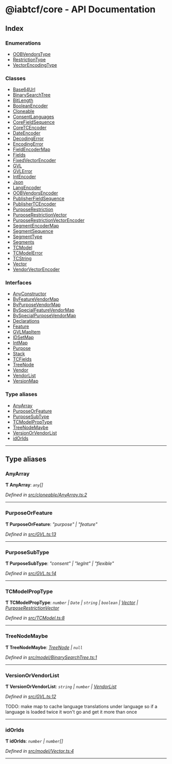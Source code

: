 
#  @iabtcf/core - API Documentation

## Index

### Enumerations

* [OOBVendorsType](enums/_iabtcf_core___api_documentation.oobvendorstype.md)
* [RestrictionType](enums/_iabtcf_core___api_documentation.restrictiontype.md)
* [VectorEncodingType](enums/_iabtcf_core___api_documentation.vectorencodingtype.md)

### Classes

* [Base64Url](classes/_iabtcf_core___api_documentation.base64url.md)
* [BinarySearchTree](classes/_iabtcf_core___api_documentation.binarysearchtree.md)
* [BitLength](classes/_iabtcf_core___api_documentation.bitlength.md)
* [BooleanEncoder](classes/_iabtcf_core___api_documentation.booleanencoder.md)
* [Cloneable](classes/_iabtcf_core___api_documentation.cloneable.md)
* [ConsentLanguages](classes/_iabtcf_core___api_documentation.consentlanguages.md)
* [CoreFieldSequence](classes/_iabtcf_core___api_documentation.corefieldsequence.md)
* [CoreTCEncoder](classes/_iabtcf_core___api_documentation.coretcencoder.md)
* [DateEncoder](classes/_iabtcf_core___api_documentation.dateencoder.md)
* [DecodingError](classes/_iabtcf_core___api_documentation.decodingerror.md)
* [EncodingError](classes/_iabtcf_core___api_documentation.encodingerror.md)
* [FieldEncoderMap](classes/_iabtcf_core___api_documentation.fieldencodermap.md)
* [Fields](classes/_iabtcf_core___api_documentation.fields.md)
* [FixedVectorEncoder](classes/_iabtcf_core___api_documentation.fixedvectorencoder.md)
* [GVL](classes/_iabtcf_core___api_documentation.gvl.md)
* [GVLError](classes/_iabtcf_core___api_documentation.gvlerror.md)
* [IntEncoder](classes/_iabtcf_core___api_documentation.intencoder.md)
* [Json](classes/_iabtcf_core___api_documentation.json.md)
* [LangEncoder](classes/_iabtcf_core___api_documentation.langencoder.md)
* [OOBVendorsEncoder](classes/_iabtcf_core___api_documentation.oobvendorsencoder.md)
* [PublisherFieldSequence](classes/_iabtcf_core___api_documentation.publisherfieldsequence.md)
* [PublisherTCEncoder](classes/_iabtcf_core___api_documentation.publishertcencoder.md)
* [PurposeRestriction](classes/_iabtcf_core___api_documentation.purposerestriction.md)
* [PurposeRestrictionVector](classes/_iabtcf_core___api_documentation.purposerestrictionvector.md)
* [PurposeRestrictionVectorEncoder](classes/_iabtcf_core___api_documentation.purposerestrictionvectorencoder.md)
* [SegmentEncoderMap](classes/_iabtcf_core___api_documentation.segmentencodermap.md)
* [SegmentSequence](classes/_iabtcf_core___api_documentation.segmentsequence.md)
* [SegmentType](classes/_iabtcf_core___api_documentation.segmenttype.md)
* [Segments](classes/_iabtcf_core___api_documentation.segments.md)
* [TCModel](classes/_iabtcf_core___api_documentation.tcmodel.md)
* [TCModelError](classes/_iabtcf_core___api_documentation.tcmodelerror.md)
* [TCString](classes/_iabtcf_core___api_documentation.tcstring.md)
* [Vector](classes/_iabtcf_core___api_documentation.vector.md)
* [VendorVectorEncoder](classes/_iabtcf_core___api_documentation.vendorvectorencoder.md)

### Interfaces

* [AnyConstructor](interfaces/_iabtcf_core___api_documentation.anyconstructor.md)
* [ByFeatureVendorMap](interfaces/_iabtcf_core___api_documentation.byfeaturevendormap.md)
* [ByPurposeVendorMap](interfaces/_iabtcf_core___api_documentation.bypurposevendormap.md)
* [BySpecialFeatureVendorMap](interfaces/_iabtcf_core___api_documentation.byspecialfeaturevendormap.md)
* [BySpecialPurposeVendorMap](interfaces/_iabtcf_core___api_documentation.byspecialpurposevendormap.md)
* [Declarations](interfaces/_iabtcf_core___api_documentation.declarations.md)
* [Feature](interfaces/_iabtcf_core___api_documentation.feature.md)
* [GVLMapItem](interfaces/_iabtcf_core___api_documentation.gvlmapitem.md)
* [IDSetMap](interfaces/_iabtcf_core___api_documentation.idsetmap.md)
* [IntMap](interfaces/_iabtcf_core___api_documentation.intmap.md)
* [Purpose](interfaces/_iabtcf_core___api_documentation.purpose.md)
* [Stack](interfaces/_iabtcf_core___api_documentation.stack.md)
* [TCFields](interfaces/_iabtcf_core___api_documentation.tcfields.md)
* [TreeNode](interfaces/_iabtcf_core___api_documentation.treenode.md)
* [Vendor](interfaces/_iabtcf_core___api_documentation.vendor.md)
* [VendorList](interfaces/_iabtcf_core___api_documentation.vendorlist.md)
* [VersionMap](interfaces/_iabtcf_core___api_documentation.versionmap.md)

### Type aliases

* [AnyArray](#anyarray)
* [PurposeOrFeature](#purposeorfeature)
* [PurposeSubType](#purposesubtype)
* [TCModelPropType](#tcmodelproptype)
* [TreeNodeMaybe](#treenodemaybe)
* [VersionOrVendorList](#versionorvendorlist)
* [idOrIds](#idorids)

---

## Type aliases

<a id="anyarray"></a>

###  AnyArray

**Ƭ AnyArray**: *`any`[]*

*Defined in [src/cloneable/AnyArray.ts:2](https://github.com/chrispaterson/iabtcf/blob/883c677/modules/core/src/cloneable/AnyArray.ts#L2)*

___
<a id="purposeorfeature"></a>

###  PurposeOrFeature

**Ƭ PurposeOrFeature**: *"purpose" \| "feature"*

*Defined in [src/GVL.ts:13](https://github.com/chrispaterson/iabtcf/blob/883c677/modules/core/src/GVL.ts#L13)*

___
<a id="purposesubtype"></a>

###  PurposeSubType

**Ƭ PurposeSubType**: *"consent" \| "legInt" \| "flexible"*

*Defined in [src/GVL.ts:14](https://github.com/chrispaterson/iabtcf/blob/883c677/modules/core/src/GVL.ts#L14)*

___
<a id="tcmodelproptype"></a>

###  TCModelPropType

**Ƭ TCModelPropType**: *`number` \| `Date` \| `string` \| `boolean` \| [Vector](classes/_iabtcf_core___api_documentation.vector.md) \| [PurposeRestrictionVector](classes/_iabtcf_core___api_documentation.purposerestrictionvector.md)*

*Defined in [src/TCModel.ts:8](https://github.com/chrispaterson/iabtcf/blob/883c677/modules/core/src/TCModel.ts#L8)*

___
<a id="treenodemaybe"></a>

###  TreeNodeMaybe

**Ƭ TreeNodeMaybe**: *[TreeNode](interfaces/_iabtcf_core___api_documentation.treenode.md) \| `null`*

*Defined in [src/model/BinarySearchTree.ts:1](https://github.com/chrispaterson/iabtcf/blob/883c677/modules/core/src/model/BinarySearchTree.ts#L1)*

___
<a id="versionorvendorlist"></a>

###  VersionOrVendorList

**Ƭ VersionOrVendorList**: *`string` \| `number` \| [VendorList](interfaces/_iabtcf_core___api_documentation.vendorlist.md)*

*Defined in [src/GVL.ts:12](https://github.com/chrispaterson/iabtcf/blob/883c677/modules/core/src/GVL.ts#L12)*

TODO: make map to cache language translations under language so if a language is loaded twice it won't go and get it more than once

___
<a id="idorids"></a>

###  idOrIds

**Ƭ idOrIds**: *`number` \| `number`[]*

*Defined in [src/model/Vector.ts:4](https://github.com/chrispaterson/iabtcf/blob/883c677/modules/core/src/model/Vector.ts#L4)*

___


